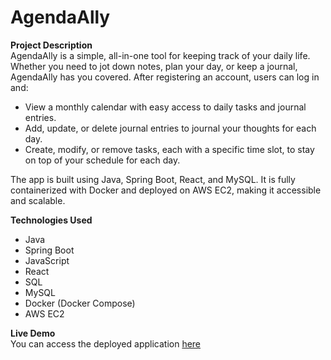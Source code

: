# AgendaAlly

**Project Description**  
AgendaAlly is a simple, all-in-one tool for keeping track of your daily life. Whether you need to jot down notes, plan your day, or keep a journal, AgendaAlly has you covered. After registering an account, users can log in and:
- View a monthly calendar with easy access to daily tasks and journal entries.
- Add, update, or delete journal entries to journal your thoughts for each day.
- Create, modify, or remove tasks, each with a specific time slot, to stay on top of your schedule for each day.

The app is built using Java, Spring Boot, React, and MySQL. It is fully containerized with Docker and deployed on AWS EC2, making it accessible and scalable.

**Technologies Used**  
- Java
- Spring Boot
- JavaScript
- React
- SQL
- MySQL
- Docker (Docker Compose)
- AWS EC2

**Live Demo**  
You can access the deployed application [here](http://18.235.0.243)
